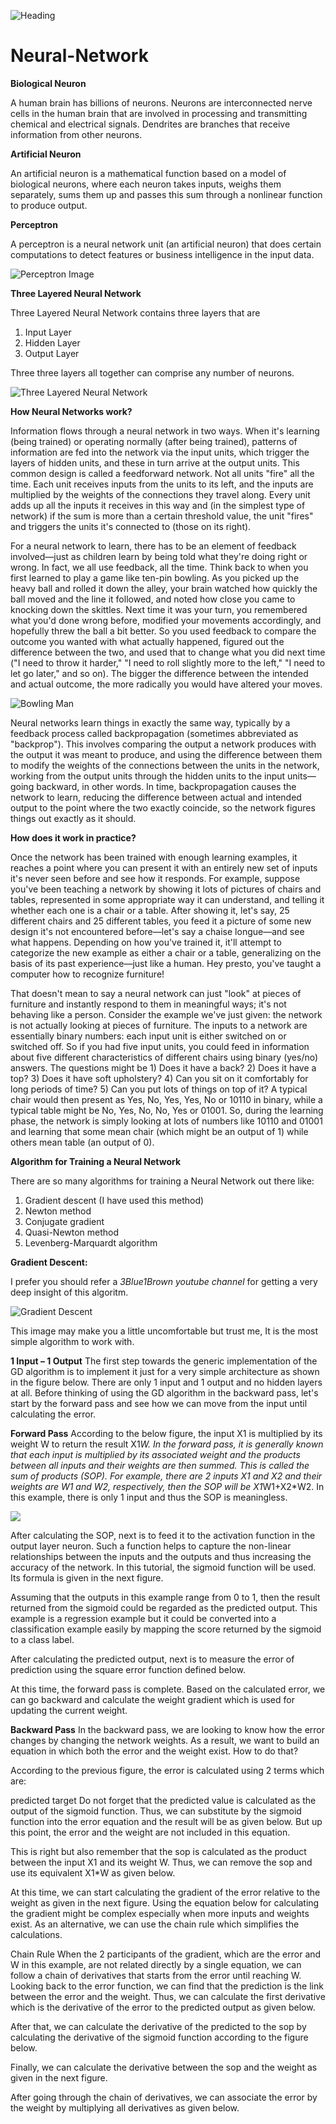 ![Heading](Images/heading.jpg)
# Neural-Network

**Biological Neuron**

A human brain has billions of neurons. Neurons are interconnected nerve cells in the human brain that are involved in processing and transmitting chemical and electrical signals. Dendrites are branches that receive information from other neurons.

**Artificial Neuron**

An artificial neuron is a mathematical function based on a model of biological neurons, where each neuron takes inputs, weighs them separately, sums them up and passes this sum through a nonlinear function to produce output.

**Perceptron**

A perceptron is a neural network unit (an artificial neuron) that does certain computations to detect features or business intelligence in the input data.

![Perceptron Image](Images/perceptron.png)

**Three Layered Neural Network**

Three Layered Neural Network contains three layers that are

1) Input Layer
2) Hidden Layer
3) Output Layer

Three three layers all together can comprise any number of neurons.

![Three Layered Neural Network](Images/3_Layer_Network.jpg)

**How Neural Networks work?**

Information flows through a neural network in two ways. When it's learning (being trained) or operating normally (after being trained), patterns of information are fed into the network via the input units, which trigger the layers of hidden units, and these in turn arrive at the output units. This common design is called a feedforward network. Not all units "fire" all the time. Each unit receives inputs from the units to its left, and the inputs are multiplied by the weights of the connections they travel along. Every unit adds up all the inputs it receives in this way and (in the simplest type of network) if the sum is more than a certain threshold value, the unit "fires" and triggers the units it's connected to (those on its right).

For a neural network to learn, there has to be an element of feedback involved—just as children learn by being told what they're doing right or wrong. In fact, we all use feedback, all the time. Think back to when you first learned to play a game like ten-pin bowling. As you picked up the heavy ball and rolled it down the alley, your brain watched how quickly the ball moved and the line it followed, and noted how close you came to knocking down the skittles. Next time it was your turn, you remembered what you'd done wrong before, modified your movements accordingly, and hopefully threw the ball a bit better. So you used feedback to compare the outcome you wanted with what actually happened, figured out the difference between the two, and used that to change what you did next time ("I need to throw it harder," "I need to roll slightly more to the left," "I need to let go later," and so on). The bigger the difference between the intended and actual outcome, the more radically you would have altered your moves.

![Bowling Man](Images/bowling-alley.jpg)

Neural networks learn things in exactly the same way, typically by a feedback process called backpropagation (sometimes abbreviated as "backprop"). This involves comparing the output a network produces with the output it was meant to produce, and using the difference between them to modify the weights of the connections between the units in the network, working from the output units through the hidden units to the input units—going backward, in other words. In time, backpropagation causes the network to learn, reducing the difference between actual and intended output to the point where the two exactly coincide, so the network figures things out exactly as it should.

**How does it work in practice?**

Once the network has been trained with enough learning examples, it reaches a point where you can present it with an entirely new set of inputs it's never seen before and see how it responds. For example, suppose you've been teaching a network by showing it lots of pictures of chairs and tables, represented in some appropriate way it can understand, and telling it whether each one is a chair or a table. After showing it, let's say, 25 different chairs and 25 different tables, you feed it a picture of some new design it's not encountered before—let's say a chaise longue—and see what happens. Depending on how you've trained it, it'll attempt to categorize the new example as either a chair or a table, generalizing on the basis of its past experience—just like a human. Hey presto, you've taught a computer how to recognize furniture!

That doesn't mean to say a neural network can just "look" at pieces of furniture and instantly respond to them in meaningful ways; it's not behaving like a person. Consider the example we've just given: the network is not actually looking at pieces of furniture. The inputs to a network are essentially binary numbers: each input unit is either switched on or switched off. So if you had five input units, you could feed in information about five different characteristics of different chairs using binary (yes/no) answers. The questions might be 1) Does it have a back? 2) Does it have a top? 3) Does it have soft upholstery? 4) Can you sit on it comfortably for long periods of time? 5) Can you put lots of things on top of it? A typical chair would then present as Yes, No, Yes, Yes, No or 10110 in binary, while a typical table might be No, Yes, No, No, Yes or 01001. So, during the learning phase, the network is simply looking at lots of numbers like 10110 and 01001 and learning that some mean chair (which might be an output of 1) while others mean table (an output of 0).

**Algorithm for Training a Neural Network**

There are so many algorithms for training a Neural Network out there like:
1. Gradient descent (I have used this method)
2. Newton method
3. Conjugate gradient
4. Quasi-Newton method
5. Levenberg-Marquardt algorithm

**Gradient Descent:**

I prefer you should refer a *3Blue1Brown youtube channel* for getting a very deep insight of this algoritm. 

![Gradient Descent](Images/gradient.png)

This image may make you a little uncomfortable but trust me, It is the most simple algorithm to work with.

**1 Input – 1 Output**
The first step towards the generic implementation of the GD algorithm is to implement it just for a very simple architecture as shown in the figure below. There are only 1 input and 1 output and no hidden layers at all. Before thinking of using the GD algorithm in the backward pass, let's start by the forward pass and see how we can move from the input until calculating the error.

**Forward Pass**
According to the below figure, the input X1 is multiplied by its weight W to return the result X1*W. In the forward pass, it is generally known that each input is multiplied by its associated weight and the products between all inputs and their weights are then summed. This is called the sum of products (SOP). For example, there are 2 inputs X1 and X2 and their weights are W1 and W2, respectively, then the SOP will be X1*W1+X2*W2. In this example, there is only 1 input and thus the SOP is meaningless.

![](Images/gd1.jpg)

After calculating the SOP, next is to feed it to the activation function in the output layer neuron. Such a function helps to capture the non-linear relationships between the inputs and the outputs and thus increasing the accuracy of the network. In this tutorial, the sigmoid function will be used. Its formula is given in the next figure.


Assuming that the outputs in this example range from 0 to 1, then the result returned from the sigmoid could be regarded as the predicted output. This example is a regression example but it could be converted into a classification example easily by mapping the score returned by the sigmoid to a class label.

After calculating the predicted output, next is to measure the error of prediction using the square error function defined below.


At this time, the forward pass is complete. Based on the calculated error, we can go backward and calculate the weight gradient which is used for updating the current weight.

**Backward Pass**
In the backward pass, we are looking to know how the error changes by changing the network weights. As a result, we want to build an equation in which both the error and the weight exist. How to do that?

According to the previous figure, the error is calculated using 2 terms which are:

predicted
target
Do not forget that the predicted value is calculated as the output of the sigmoid function. Thus, we can substitute by the sigmoid function into the error equation and the result will be as given below. But up this point, the error and the weight are not included in this equation.


This is right but also remember that the sop is calculated as the product between the input X1 and its weight W. Thus, we can remove the sop and use its equivalent X1*W as given below.


At this time, we can start calculating the gradient of the error relative to the weight as given in the next figure. Using the equation below for calculating the gradient might be complex especially when more inputs and weights exist. As an alternative, we can use the chain rule which simplifies the calculations.

Chain Rule
When the 2 participants of the gradient, which are the error and W in this example, are not related directly by a single equation, we can follow a chain of derivatives that starts from the error until reaching W. Looking back to the error function, we can find that the prediction is the link between the error and the weight. Thus, we can calculate the first derivative which is the derivative of the error to the predicted output as given below.


After that, we can calculate the derivative of the predicted to the sop by calculating the derivative of the sigmoid function according to the figure below.


Finally, we can calculate the derivative between the sop and the weight as given in the next figure.


After going through the chain of derivatives, we can associate the error by the weight by multiplying all derivatives as given below.


